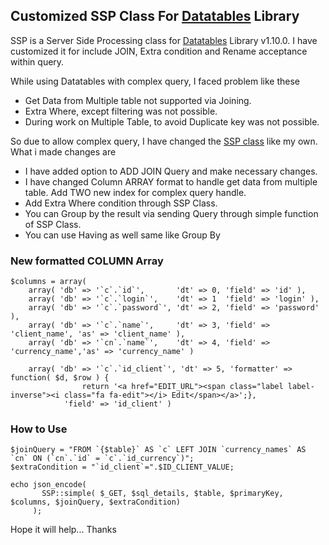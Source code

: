 
## Customized SSP Class For [Datatables](http://datatables.net/) Library ##


SSP is a Server Side Processing class for [Datatables](http://datatables.net/) Library v1.10.0.
I have customized it for include JOIN, Extra condition and Rename acceptance within query.

While using Datatables with complex query, I faced problem like these

 - Get Data from Multiple table not supported via Joining.
 - Extra Where, except filtering was not possible.
 - During work on Multiple Table, to avoid Duplicate key was not possible.

So due to allow complex query, I have changed the [SSP class](https://github.com/DataTables/DataTables/blob/master/examples/server_side/scripts/ssp.class.php) like my own. What i made changes are

 - I have added option to ADD JOIN Query and make necessary changes.
 - I have changed Column ARRAY format to handle get data from multiple table. Add TWO new index for complex query handle.
 - Add Extra Where condition through SSP Class.
 - You can Group by the result via sending Query through simple function of SSP Class.
 - You can use Having as well same like Group By


### New formatted COLUMN Array #####

    $columns = array(
        array( 'db' => '`c`.`id`',       'dt' => 0, 'field' => 'id' ),
        array( 'db' => '`c`.`login`',    'dt' => 1  'field' => 'login' ),
        array( 'db' => '`c`.`password`', 'dt' => 2, 'field' => 'password' ),
        array( 'db' => '`c`.`name`',     'dt' => 3, 'field' => 'client_name', 'as' => 'client_name' ),
        array( 'db' => '`cn`.`name`',    'dt' => 4, 'field' => 'currency_name','as' => 'currency_name' )

        array( 'db' => '`c`.`id_client`', 'dt' => 5, 'formatter' => function( $d, $row ) {
                    return '<a href="EDIT_URL"><span class="label label-inverse"><i class="fa fa-edit"></i> Edit</span></a>';},
                'field' => 'id_client' )

### How to Use #####

    $joinQuery = "FROM `{$table}` AS `c` LEFT JOIN `currency_names` AS `cn` ON (`cn`.`id` = `c`.`id_currency`)";
    $extraCondition = "`id_client`=".$ID_CLIENT_VALUE;

    echo json_encode(
           SSP::simple( $_GET, $sql_details, $table, $primaryKey, $columns, $joinQuery, $extraCondition)
         );


Hope it will help...
Thanks
